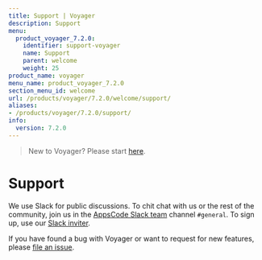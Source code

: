 ```yaml
---
title: Support | Voyager
description: Support
menu:
  product_voyager_7.2.0:
    identifier: support-voyager
    name: Support
    parent: welcome
    weight: 25
product_name: voyager
menu_name: product_voyager_7.2.0
section_menu_id: welcome
url: /products/voyager/7.2.0/welcome/support/
aliases:
- /products/voyager/7.2.0/support/
info:
  version: 7.2.0
---
```


> New to Voyager? Please start [here](/products/voyager/7.2.0/concepts/overview).

# Support

We use Slack for public discussions. To chit chat with us or the rest of the community, join us in the [AppsCode Slack team](https://appscode.slack.com/messages/C0XQFLGRM/details/) channel `#general`. To sign up, use our [Slack inviter](https://slack.appscode.com/).

If you have found a bug with Voyager or want to request for new features, please [file an issue](https://github.com/appscode/voyager/issues/new).
